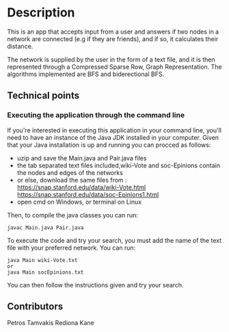 # Description
This is an app that accepts input from a user and answers if two nodes in a network  are connected (e.g if they are friends), and if so, it calculates their distance.

The network is supplied by the user in the form of a text file, and it is then represented through a Compressed Sparse Row, Graph Representation. The algorithms implemented are BFS and biderectional BFS.
## Technical points

### Executing the application through the command line

If you're interested in executing this application in your command line, you'll need to have an instance of the Java JDK installed in your computer. Given that your Java installation is up and running you can procced as follows:

* uzip and save the Main.java and Pair.java files
* the tab separated text files included,wiki-Vote and soc-Epinions contain the
nodes and edges of the networks
* or else, download the same files from :
https://snap.stanford.edu/data/wiki-Vote.html
https://snap.stanford.edu/data/soc-Epinions1.html
* open cmd on Windows, or terminal on Linux

Then, to compile the java classes you can run:

```
javac Main.java Pair.java
```

To execute the code and try your search, you must add the name of the text file with your preferred network. You can run:

```
java Main wiki-Vote.txt  
or
java Main socEpinions.txt 
```
You can then follow the instructions given and try your search.

## Contributors
Petros Tamvakis
Rediona Kane
